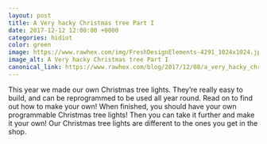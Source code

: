 ```yaml
---
layout: post
title: A Very hacky Christmas tree Part I 
date: 2017-12-12 12:00:00 +0000
categories: hidiot
color: green 
image: https://www.rawhex.com/img/FreshDesignElements-4291_1024x1024.jpg
image_alt: A Very hacky Christmas tree Part I
canonical_link: https://www.rawhex.com/blog/2017/12/08/a_very_hacky_christmas_tree_part_1/
---
```


This year we made our own Christmas tree lights. They’re really easy to build, and can be reprogrammed to be used all year round. Read on to find out how to make your own! When finished, you should have your own programmable Christmas tree lights! Then you can take it further and make it your own! Our Christmas tree lights are different to the ones you get in the shop.
